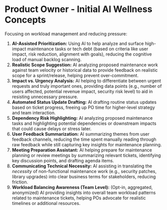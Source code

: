 # Product Owner - Initial AI Wellness Concepts

Focusing on workload management and reducing pressure:

1.  **AI-Assisted Prioritization:** Using AI to help analyze and surface high-impact maintenance tasks or tech debt (based on criteria like user impact, risk reduction, alignment with goals), reducing the cognitive load of manual backlog scanning.
2.  **Realistic Scope Suggestion:** AI analyzing proposed maintenance work against team velocity or historical data to provide feedback on realistic scope for a sprint/release, helping prevent over-commitment.
3.  **Impact vs. Urgency Analysis:** AI helping to differentiate between urgent requests and truly important ones, providing data points (e.g., number of users affected, potential revenue impact, security risk level) to aid in resisting unnecessary pressure.
4.  **Automated Status Update Drafting:** AI drafting routine status updates based on ticket progress, freeing up PO time for higher-level strategy and team interaction.
5.  **Dependency Risk Highlighting:** AI analyzing proposed maintenance tasks and highlighting potential dependencies or downstream impacts that could cause delays or stress later.
6.  **User Feedback Summarization:** AI summarizing themes from user feedback channels, reducing the time spent manually reading through raw feedback while still capturing key insights for maintenance planning.
7.  **Meeting Preparation Assistant:** AI helping prepare for maintenance planning or review meetings by summarizing relevant tickets, identifying key discussion points, and drafting agenda items.
8.  **Communicating Technical Necessity:** AI assisting in translating the *necessity* of non-functional maintenance work (e.g., security patches, library upgrades) into clear business terms for stakeholders, reducing friction.
9.  **Workload Balancing Awareness (Team Level):** (Opt-in, aggregated, anonymized) AI providing insights into overall team workload patterns related to maintenance tickets, helping POs advocate for realistic timelines or additional resources. 